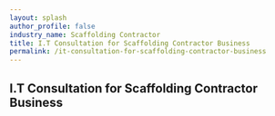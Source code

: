 ```yaml
---
layout: splash 
author_profile: false 
industry_name: Scaffolding Contractor
title: I.T Consultation for Scaffolding Contractor Business
permalink: /it-consultation-for-scaffolding-contractor-business
---
```


## I.T Consultation for Scaffolding Contractor Business